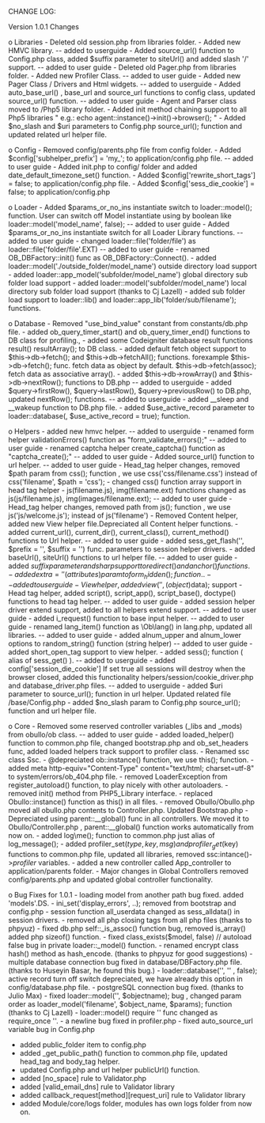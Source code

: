 CHANGE LOG:

Version 1.0.1 Changes

 o Libraries
    - Deleted old session.php from libraries folder.
    - Added new HMVC library. -- added to userguide
    - Added source_url() function to Config.php class, added $suffix parameter to siteUrl() and added slash '/' support. -- added to user guide
    - Deleted old Pager.php from libraries folder.
    - Added new Profiler Class. -- added to user guide
    - Added new Pager Class / Drivers and Html widgets. --  added to userguide
    - Added auto_base_url() , base_url and source_url functions to config class, updated source_url() function. -- added to user guide
    - Agent and Parser class moved to /Php5 library folder.
    - Added init method chaining support to all Php5 libraries " e.g.: echo agent::instance()->init()->browser(); "
    - Added $no_slash and $uri parameters to Config.php source_url(); function and updated related url helper file.
    
 o Config
    - Removed config/parents.php file from config folder.
    - Added $config['subhelper_prefix'] = 'my_';  to application/config.php file.  -- added to user guide 
    - Added init.php to config/ folder and added date_default_timezone_set() function.
    - Added $config['rewrite_short_tags']   = false; to application/config.php file.
    - Added $config['sess_die_cookie'] = false; to application/config.php
 
 o Loader
    - Added $params_or_no_ins instantiate switch to loader::model(); function. User can
switch off Model instantiate using by boolean like loader::model('model_name', false);  -- added to user guide
    - Added $params_or_no_ins instantiate switch for all Loader Library functions. -- added to user guide
    - changed loader::file('folder/file') as loader::file('folder/file'.EXT)  -- added to user guide
    - renamed OB_DBFactory::init() func as OB_DBFactory::Connect().
    - added loader::model('./outside_folder/model_name')  outside directory  load support 
    - added loader::app_model('subfolder/model_name')  global directory sub folder load support
    - added loader::model('subfolder/model_name')  local directory sub folder load support (thanks to Cj Lazell)
    - added sub folder load support to loader::lib() and loader::app_lib('folder/sub/filename'); functions.
    
 o Database
    - Removed "use_bind_value" constant from constants/db.php file.
    - added ob_query_timer_start() and ob_query_timer_end() functions to DB class for profiling.,
    - added some Codeigniter database result functions result() resultArray(); to DB class.
    - added default fetch object support to $this->db->fetch(); and $this->db->fetchAll(); functions. forexample $this->db->fetch(); func.
fetch data as object by default. $this->db->fetch(assoc); fetch data as associative array().
    - added $this->db->rowArray() and $this->db->nextRow(); functions to DB.php  -- added to userguide
    - added $query->firstRow(), $query->lastRow(), $query->previousRow() to DB.php, updated nextRow(); functions. -- added to userguide
    - added __sleep and __wakeup function to DB.php file.
    - added $use_active_record parameter to loader::database(, $use_active_record = true); function.
    
 o Helpers
    - added new hmvc helper. -- added to userguide
    - renamed form helper validationErrors() function as "form_validate_errors();"  -- added to user guide
    - renamed captcha helper create_captcha() function as "captcha_create();" -- added to user guide 
    - Added source_url() function to url helper. -- added to user guide 
    - Head_tag helper changes, removed $path param from css(); function , we use css('css/filename.css') instead of css('filename', $path = 'css');
    - changed css() function array support in head tag helper
    - js(filename.js), img(filename.ext) functions changed as js(js/filename.js), img(images/filename.ext); -- added to user guide
    - Head_tag helper changes, removed path from js(); function , we use js('js/welcome.js'); instead of js('filename')
    - Removed Content helper, added new View helper file.Depreciated all Content helper functions.
    - added current_url(), current_dir(), current_class(), current_method() functions to Url helper. -- added to user guide
    - added sess_get_flash('', $prefix = '', $suffix = '') func. parameters to session helper drivers.
    - added baseUrl(), siteUrl() functions to url helper file. -- added to user guide
    - added $suffix parameter and sharp support to redirect() and anchor() functions.
    - added extra ='' (attributes) param to form_hidden(); function..  -- added to user guide
    - View helper, added view('', (object)$data); support
    - Head tag helper, added script(), script_app(), script_base(), doctype() functions to head tag helper. -- added to user guide
    - added session helper driver extend support, added to all helpers extend support. -- added to user guide
    - added i_request() function to base input helper. -- added to user guide
    - renamed lang_item() function as \Ob\lang() in lang.php, updated all libraries. -- added to user guide
    - added alnum_upper and alnum_lower options to random_string() function (string helper) -- added to user guide
    - added short_open_tag support to view helper.
    - added sess(); function ( alias of sess_get() ).  -- added to userguide
    - added config['session_die_cookie'] If set true all sessions will destroy when the browser closed, added this 
functionality helpers/session/cookie_driver.php and database_driver.php files.  -- added to userguide
    - added $uri parameter to source_url(); function in url helper. Updated related file /base/Config.php
    - added $no_slash param to Config.php source_url(); function and url helper file.
    
 o Core
    - Removed some reserved controller variables (_libs and _mods)  from obullo/ob class.  -- added to user guide
    - added loaded_helper() function to common.php file, changed bootstrap.php and ob_set_headers func, added loaded helpers track support to profiler class.
    - Renamed ssc class Ssc.
    - @depreciated ob::instance() function, we use this(); function.
    - added meta http-equiv="Content-Type" content="text/html; charset=utf-8"  to system/errors/ob_404.php file.
    - removed LoaderException from register_autoload() function, to play nicely with other autoloaders.
    - removed init() method from PHP5_Library interface.
    - replaced  Obullo::instance() function as this() in all files.
    - removed Obullo/Obullo.php moved all obullo.php contents to Controller.php. Updated Bootstrap.php
    - Depreciated using parent::__global() func in all controllers. We moved it to Obullo/Controller.php , parent::__global() function
works automatically from now on.
    - added log\me(); function to common.php just alias of log_message();
    - added profiler_set($type, key, msg) and profiler_get($key) functions to common.php file, updated all libraries, removed ssc:intance()->_profiler_ variables.
    - added a new controller called App_controller to application/parents folder.
    - Major changes in Global Controllers removed config/parents.php and updated global controller functionality.
    
 o Bug Fixes for 1.0.1
    - loading model from another path bug fixed. added 'models'.DS.
    - ini_set('display_errors', ..); removed from bootstrap and config.php
    - session function all_userdata changed as sess_alldata() in session drivers.
    - removed all php closing tags from all php files (thanks to phpyuz)
    - fixed db.php self::_is_assoc() function bug, removed is_array() added php sizeof() function.
    - fixed class_exists($model, false) // autoload false bug in private loader::_model() function.
    - renamed encrypt class hash() method as hash_encode. (thanks to phpyuz for good suggestions)
    - multiple database connection bug fixed in database/DBFactory.php file. (thanks to Huseyin Basar, he found this bug.)
    - loader::database('', '' , false); active record turn off switch depreciated, we have already this option in config/database.php file.
    - postgreSQL connection bug fixed. (thanks to Julio Max)
    - fixed loader::model('', $objectname); bug , changed param order as loader_model('filename', $object_name, $params); function (thanks to Cj Lazell)
    - loader::model() require '' func changed as require_once ''.
    - a newline bug fixed in profiler.php
    - fixed auto_source_url variable bug in Config.php
    

- added public_folder item to config.php
- added _get_public_path() function to common.php file, updated head_tag and body_tag helper.  
- updated Config.php and url helper publicUrl() function.
- added [no_space] rule to Validator.php
- added [valid_email_dns] rule to Validator library
- added callback_request[method][request_uri] rule to Validator library
- added Module/core/logs folder, modules has own logs folder from now on.

